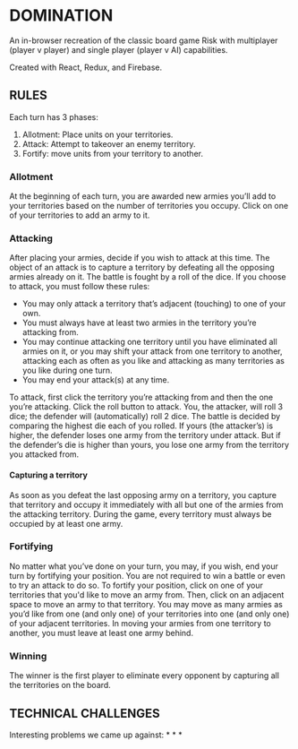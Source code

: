 # DOMINATION

An in-browser recreation of the classic board game Risk with multiplayer (player v player) and single player (player v AI) capabilities.

Created with React, Redux, and Firebase.


## RULES

Each turn has 3 phases:
1. Allotment: Place units on your territories.
2. Attack: Attempt to takeover an enemy territory.
3. Fortify: move units from your territory to another.

### Allotment
At the beginning of each turn, you are awarded new armies you’ll add to your territories based on the number of territories you occupy. Click on one of your territories to add an army to it.

### Attacking
After placing your armies, decide if you wish to attack at this time. The object of an attack is to capture a territory by defeating all the opposing armies already on it. The battle is fought by a roll of the dice. If you choose to attack, you must follow these rules:

* You may only attack a territory that’s adjacent (touching) to one of your own.
* You must always have at least two armies in the territory you’re attacking from.
* You may continue attacking one territory until you have eliminated all armies on it, or you may shift your attack from one territory to another, attacking each as often as you like and attacking as many territories as you like during one turn.
* You may end your attack(s) at any time.

To attack, first click the territory you’re attacking from and then the one you’re attacking. Click the roll button to attack. You, the attacker, will roll 3 dice; the defender will (automatically) roll 2 dice. The battle is decided by comparing the highest die each of you rolled. If yours (the attacker’s) is higher, the defender loses one army from the territory under attack. But if the defender’s die is higher than yours, you lose one army from the territory you attacked from.

#### Capturing a territory
As soon as you defeat the last opposing army on a territory, you capture that territory and occupy it immediately with all but one of the armies from the attacking territory. During the game, every territory must always be occupied by at least one army.

### Fortifying
No matter what you’ve done on your turn, you may, if you wish, end your turn by fortifying your position. You are not required to win a battle or even to try an attack to do so. To fortify your position, click on one of your territories that you'd like to move an army from. Then, click on an adjacent space to move an army to that territory. You may move as many armies as you’d like from one (and only one) of your territories into one (and only one) of your adjacent territories. In moving your armies from one territory to another, you must leave at least one army behind.

### Winning
The winner is the first player to eliminate every opponent by capturing all the territories on the board.


## TECHNICAL CHALLENGES

Interesting problems we came up against:
*
*
*
